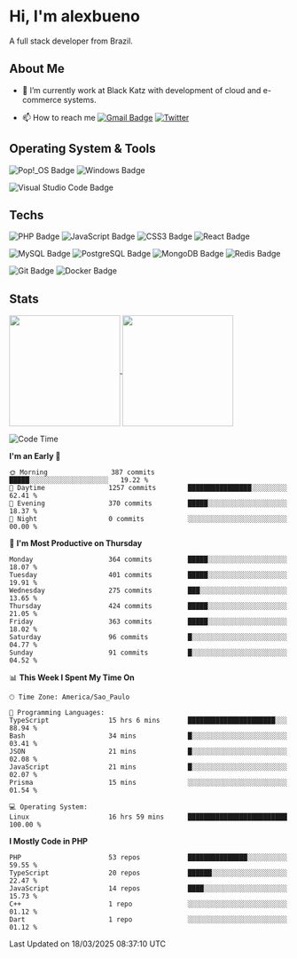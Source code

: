 # Hi, I'm alexbueno

A full stack developer from Brazil.

## About Me

- 🌱 I’m currently work at Black Katz with development of cloud and e-commerce systems.

- 📫 How to reach me [![Gmail Badge](https://img.shields.io/badge/-gmail-c14438?style=for-the-badge&logo=Gmail&logoColor=ffffff)](mailto:alexsandrofbueno@gmail.com) [![Twitter](https://img.shields.io/badge/twitter-1DA1F2.svg?style=for-the-badge&logo=twitter&logoColor=ffffff)](https://twitter.com/Alex_Bueno_7)

## Operating System & Tools

![Pop!_OS Badge](https://img.shields.io/badge/Pop!__OS-48B9C7?logo=popos&logoColor=fff&style=flat)
![Windows Badge](https://img.shields.io/badge/Windows-0078D6?logo=windows&logoColor=fff&style=flat)

![Visual Studio Code Badge](https://img.shields.io/badge/Visual%20Studio%20Code-007ACC?logo=visualstudiocode&logoColor=fff&style=flat)

## Techs

![PHP Badge](https://img.shields.io/badge/PHP-777BB4?logo=php&logoColor=fff&style=flat)
![JavaScript Badge](https://img.shields.io/badge/JavaScript-F7DF1E?logo=javascript&logoColor=000&style=flat)
![CSS3 Badge](https://img.shields.io/badge/CSS3-1572B6?logo=css3&logoColor=fff&style=flat)
![React Badge](https://img.shields.io/badge/React-61DAFB?logo=react&logoColor=000&style=flat)

![MySQL Badge](https://img.shields.io/badge/MySQL-4479A1?logo=mysql&logoColor=fff&style=flat)
![PostgreSQL Badge](https://img.shields.io/badge/PostgreSQL-4169E1?logo=postgresql&logoColor=fff&style=flat)
![MongoDB Badge](https://img.shields.io/badge/MongoDB-47A248?logo=mongodb&logoColor=fff&style=flat)
![Redis Badge](https://img.shields.io/badge/Redis-DC382D?logo=redis&logoColor=fff&style=flat)

![Git Badge](https://img.shields.io/badge/Git-F05032?logo=git&logoColor=fff&style=flat)
![Docker Badge](https://img.shields.io/badge/Docker-2496ED?logo=docker&logoColor=fff&style=flat)


## Stats

<a href="https://github.com/anuraghazra/github-readme-stats">
  <img height=200 align="center" src="https://github-readme-stats.vercel.app/api?username=alexbueno7&theme=dark" />
</a>
<a href="https://github.com/anuraghazra/convoychat">
  <img height=200 align="center" src="https://github-readme-stats.vercel.app/api/top-langs?username=alexbueno7&layout=compact&langs_count=8&card_width=320&theme=dark" />
</a>

<!--START_SECTION:waka-->
![Code Time](http://img.shields.io/badge/Code%20Time-1%2C367%20hrs%2039%20mins-blue)

**I'm an Early 🐤** 

```text
🌞 Morning                387 commits         █████░░░░░░░░░░░░░░░░░░░░   19.22 % 
🌆 Daytime                1257 commits        ████████████████░░░░░░░░░   62.41 % 
🌃 Evening                370 commits         █████░░░░░░░░░░░░░░░░░░░░   18.37 % 
🌙 Night                  0 commits           ░░░░░░░░░░░░░░░░░░░░░░░░░   00.00 % 
```
📅 **I'm Most Productive on Thursday** 

```text
Monday                   364 commits         █████░░░░░░░░░░░░░░░░░░░░   18.07 % 
Tuesday                  401 commits         █████░░░░░░░░░░░░░░░░░░░░   19.91 % 
Wednesday                275 commits         ███░░░░░░░░░░░░░░░░░░░░░░   13.65 % 
Thursday                 424 commits         █████░░░░░░░░░░░░░░░░░░░░   21.05 % 
Friday                   363 commits         █████░░░░░░░░░░░░░░░░░░░░   18.02 % 
Saturday                 96 commits          █░░░░░░░░░░░░░░░░░░░░░░░░   04.77 % 
Sunday                   91 commits          █░░░░░░░░░░░░░░░░░░░░░░░░   04.52 % 
```


📊 **This Week I Spent My Time On** 

```text
🕑︎ Time Zone: America/Sao_Paulo

💬 Programming Languages: 
TypeScript               15 hrs 6 mins       ██████████████████████░░░   88.94 % 
Bash                     34 mins             █░░░░░░░░░░░░░░░░░░░░░░░░   03.41 % 
JSON                     21 mins             █░░░░░░░░░░░░░░░░░░░░░░░░   02.08 % 
JavaScript               21 mins             █░░░░░░░░░░░░░░░░░░░░░░░░   02.07 % 
Prisma                   15 mins             ░░░░░░░░░░░░░░░░░░░░░░░░░   01.54 % 

💻 Operating System: 
Linux                    16 hrs 59 mins      █████████████████████████   100.00 % 
```

**I Mostly Code in PHP** 

```text
PHP                      53 repos            ███████████████░░░░░░░░░░   59.55 % 
TypeScript               20 repos            ██████░░░░░░░░░░░░░░░░░░░   22.47 % 
JavaScript               14 repos            ████░░░░░░░░░░░░░░░░░░░░░   15.73 % 
C++                      1 repo              ░░░░░░░░░░░░░░░░░░░░░░░░░   01.12 % 
Dart                     1 repo              ░░░░░░░░░░░░░░░░░░░░░░░░░   01.12 % 
```




 Last Updated on 18/03/2025 08:37:10 UTC
<!--END_SECTION:waka-->
